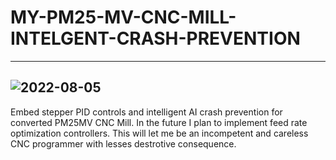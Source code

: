 # MY-PM25-MV-CNC-MILL-INTELGENT-CRASH-PREVENTION
----
![2022-08-05](https://user-images.githubusercontent.com/80770419/183114230-3796c10a-259d-4abc-8783-66486e7f97f9.png)
----
Embed stepper PID controls and intelligent AI crash prevention for converted PM25MV CNC Mill. In the future I plan to implement feed rate optimization controllers. This will let me be an incompetent and careless  CNC  programmer with lesses destrotive consequence.
